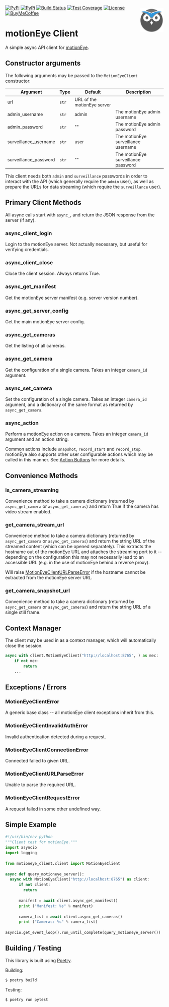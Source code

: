 <img src="https://github.com/dermotduffy/hass-motioneye/blob/main/images/motioneye.png?raw=true"
     alt="motionEye icon"
     width="15%"
     align="right"
     style="float: right; margin: 10px 0px 20px 20px;" />

[![PyPi](https://img.shields.io/pypi/v/motioneye-client.svg)](https://pypi.org/project/motioneye-client/)
[![PyPi](https://img.shields.io/pypi/pyversions/motioneye-client.svg)](https://pypi.org/project/motioneye-client/)
[![Build Status](https://img.shields.io/github/workflow/status/dermotduffy/motioneye-client/Build?style=flat-square)](https://github.com/dermotduffy/motioneye-client/actions/workflows/build.yaml)
[![Test Coverage](https://img.shields.io/codecov/c/gh/dermotduffy/motioneye-client?style=flat-square)](https://codecov.io/gh/dermotduffy/motioneye-client)
[![License](https://img.shields.io/github/license/dermotduffy/hass-motioneye.svg?style=flat-square)](LICENSE)
[![BuyMeCoffee](https://img.shields.io/badge/buy%20me%20a%20coffee-donate-yellow.svg?style=flat-square)](https://www.buymeacoffee.com/dermotdu)

# motionEye Client

A simple async API client for [motionEye](https://github.com/ccrisan/motioneye).

## Constructor arguments

The following arguments may be passed to the `MotionEyeClient` constructor:

|Argument|Type|Default|Description|
|--------|----|-------|-----------|
|url     |`str`|URL of the motionEye server|
|admin_username|`str`|admin|The motionEye admin username|
|admin_password|`str`|""|The motionEye admin password
|surveillance_username|`str`|user|The motionEye surveillance username|
|surveillance_password|`str`|""|The motionEye surveillance password|

This client needs both `admin` and `surveillance` passwords in order to interact with
the API (which generally require the `admin` user), as well as prepare the URLs for
data streaming (which require the `surveillance` user).

## Primary Client Methods

All async calls start with `async_`, and return the JSON response from the server (if any).

### async_client_login

Login to the motionEye server. Not actually necessary, but useful for verifying credentials.
### async_client_close

Close the client session. Always returns True.

### async_get_manifest

Get the motionEye server manifest (e.g. server version number).

### async_get_server_config

Get the main motionEye server config.

### async_get_cameras

Get the listing of all cameras.

### async_get_camera

Get the configuration of a single camera. Takes an integer `camera_id` argument.

### async_set_camera

Set the configuration of a single camera. Takes an integer `camera_id` argument, and a
dictionary of the same format as returned by `async_get_camera`.

### async_action

Perform a motionEye action on a camera. Takes an integer `camera_id` argument and an
action string.

Common actions include `snapshot`, `record_start` and `record_stop`. motionEye also
supports other user configurable actions which may be called in this manner. See
[Action Buttons](https://github.com/ccrisan/motioneye/wiki/Action-Buttons) for more details.

## Convenience Methods

### is_camera_streaming

Convenience method to take a camera dictionary (returned by `async_get_camera` or
`async_get_cameras`) and return True if the camera has video stream enabled.

### get_camera_stream_url

Convenience method to take a camera dictionary (returned by `async_get_camera` or
`async_get_cameras`) and return the string URL of the streamed content (which can be
opened separately). This extracts the hostname out of the motionEye URL and attaches the
streaming port to it -- depending on the configuration this may not necessarily lead to
an accessible URL (e.g. in the use of motionEye behind a reverse proxy).

Will raise [MotionEyeClientURLParseError](#MotionEyeClientURLParseError) if the hostname
cannot be extracted from the motionEye server URL.

### get_camera_snapshot_url

Convenience method to take a camera dictionary (returned by `async_get_camera` or
`async_get_cameras`) and return the string URL of a single still frame.

## Context Manager

The client may be used in as a context manager, which will automatically close the
session.

```python
async with client.MotionEyeClient("http://localhost:8765", ) as mec:
    if not mec:
        return
    ...
````

## Exceptions / Errors

### MotionEyeClientError

A generic base class -- all motionEye client exceptions inherit from this.

### MotionEyeClientInvalidAuthError

Invalid authentication detected during a request.

### MotionEyeClientConnectionError

Connected failed to given URL.

<a name="MotionEyeClientURLParseError"></a>
### MotionEyeClientURLParseError

Unable to parse the required URL.

### MotionEyeClientRequestError

A request failed in some other undefined way.

## Simple Example

```python
#!/usr/bin/env python
"""Client test for motionEye."""
import asyncio
import logging

from motioneye_client.client import MotionEyeClient

async def query_motioneye_server():
  async with MotionEyeClient("http://localhost:8765") as client:
      if not client:
        return

      manifest = await client.async_get_manifest()
      print ("Manifest: %s" % manifest)

      camera_list = await client.async_get_cameras()
      print ("Cameras: %s" % camera_list)

asyncio.get_event_loop().run_until_complete(query_motioneye_server())
```

## Building / Testing

This library is built using [Poetry](https://python-poetry.org/).

Building:

```bash
$ poetry build
```

Testing:
```bash
$ poetry run pytest
```
